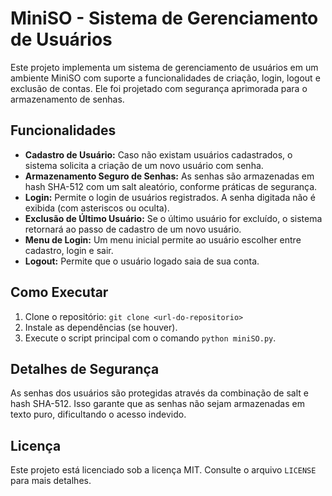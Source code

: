 <!DOCTYPE html>
<html lang="pt-BR">
<head>
    <meta charset="UTF-8">
    <title>MiniSO - Sistema de Gerenciamento de Usuários</title>
</head>
<body>

<h1>MiniSO - Sistema de Gerenciamento de Usuários</h1>

<p>Este projeto implementa um sistema de gerenciamento de usuários em um ambiente MiniSO com suporte a funcionalidades de criação, login, logout e exclusão de contas. Ele foi projetado com segurança aprimorada para o armazenamento de senhas.</p>

<h2>Funcionalidades</h2>
<ul>
    <li><strong>Cadastro de Usuário:</strong> Caso não existam usuários cadastrados, o sistema solicita a criação de um novo usuário com senha.</li>
    <li><strong>Armazenamento Seguro de Senhas:</strong> As senhas são armazenadas em hash SHA-512 com um salt aleatório, conforme práticas de segurança.</li>
    <li><strong>Login:</strong> Permite o login de usuários registrados. A senha digitada não é exibida (com asteriscos ou oculta).</li>
    <li><strong>Exclusão de Último Usuário:</strong> Se o último usuário for excluído, o sistema retornará ao passo de cadastro de um novo usuário.</li>
    <li><strong>Menu de Login:</strong> Um menu inicial permite ao usuário escolher entre cadastro, login e sair.</li>
    <li><strong>Logout:</strong> Permite que o usuário logado saia de sua conta.</li>
</ul>

<h2>Como Executar</h2>
<ol>
    <li>Clone o repositório: <code>git clone &lt;url-do-repositorio&gt;</code></li>
    <li>Instale as dependências (se houver).</li>
    <li>Execute o script principal com o comando <code>python miniSO.py</code>.</li>
</ol>

<h2>Detalhes de Segurança</h2>
<p>As senhas dos usuários são protegidas através da combinação de salt e hash SHA-512. Isso garante que as senhas não sejam armazenadas em texto puro, dificultando o acesso indevido.</p>

<h2>Licença</h2>
<p>Este projeto está licenciado sob a licença MIT. Consulte o arquivo <code>LICENSE</code> para mais detalhes.</p>

</body>
</html>
